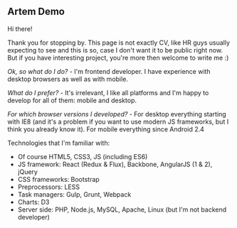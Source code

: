 ## Artem Demo

Hi there!

Thank you for stopping by.
This page is not exactly CV, like HR guys usually expecting to see and this is so, case I don't want it to be public right now. But if you have interesting project, you're more then welcome to write me :)


*Ok, so what do I do?* - I'm frontend developer. I have experience with desktop browsers as well as with mobile.


*What do I prefer?* - It's irrelevant, I like all platforms and I'm happy to develop for all of them: mobile and desktop.


*For which browser versions I developed?* - For desktop everything starting with IE8 (and it's a problem if you want to use modern JS frameworks, but I think you already know it). For mobile everything since Android 2.4


Technologies that I'm familiar with:
* Of course HTML5, CSS3, JS (including ES6)
* JS framework: React (Redux & Flux), Backbone, AngularJS (1 & 2), jQuery
* CSS frameworks: Bootstrap
* Preprocessors: LESS
* Task managers: Gulp, Grunt, Webpack
* Charts: D3
* Server side: PHP, Node.js, MySQL, Apache, Linux (but I'm not backend developer)
